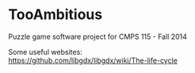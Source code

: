 TooAmbitious
============

Puzzle game software project for CMPS 115 - Fall 2014

Some useful websites:                                                                                                 
https://github.com/libgdx/libgdx/wiki/The-life-cycle
